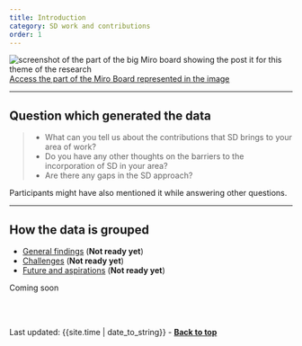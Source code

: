 ```yaml
---
title: Introduction
category: SD work and contributions
order: 1
---
```


![screenshot of the part of the big Miro board showing the post it for this theme of the research](/practitioner-stories/images/contributions.png)
[Access the part of the Miro Board represented in the image](https://miro.com/app/board/o9J_ldOzA14=/?moveToWidget=3074457353671760149&cot=10)

<hr class="big">

## Question which generated the data

<blockquote class="alt">
<ul>
<li>What can you tell us about the contributions that SD brings to your area of work?</li>
<li>Do you have any other thoughts on the barriers to the incorporation of SD in your area?</li>
<li>Are there any gaps in the SD approach?</li>
</ul>
</blockquote>

Participants might have also mentioned it while answering other questions.

<hr class="big">

## How the data is grouped
- [General findings](/practitioner-stories/SD-work-contributions/general) (**Not ready yet**)
- [Challenges](/practitioner-stories/SD-work-contributions/challenges)  (**Not ready yet**)
- [Future and aspirations](/practitioner-stories/SD-work-contributions/future) (**Not ready yet**)

<p><span class="tag-alt">Coming soon</span></p>

<br><br>
<div>Last updated: {{site.time | date_to_string}} - <a href="#"><strong>Back to top</strong></a></div>
